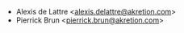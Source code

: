- Alexis de Lattre \<<alexis.delattre@akretion.com>\>
- Pierrick Brun \<<pierrick.brun@akretion.com>\>

